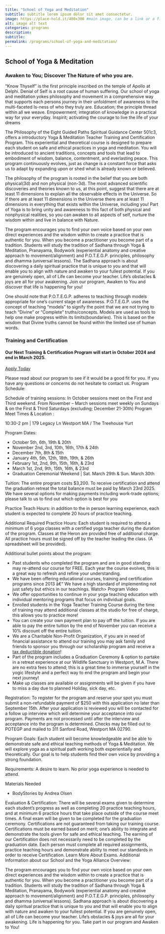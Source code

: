 ```yaml
---
title: "School of Yoga and Meditation"
subtitle: subtitle lorem ipsum dolor sit amet consectetur.
image: https://place-hold.it/400x300 #main image, can be a link or a file in assets/img/portfolio
alt: image alt text
categories: programs
description:
subtitle:
permalink: /programs/school-of-yoga-and-meditation/
---
```


## School of Yoga & Meditation 

### Awaken to You; Discover The Nature of who you are. 
“Know Thyself” is the first principle inscribed on the temple of Apollo at Delphi.
Denial of Self is a root cause of human suffering. Our school of yoga and meditation yokes philosophy and
movement in a comprehensive way that supports each persons journey in their unfoldment of awareness
to the multi-faceted Is-ness of who they truly are.
Education; the principle thread within all we weave.
Empowerment; integration of knowledge in a practical way for your everyday.
Inspirit; activating the courage to live the life of your dreams

The Philosophy of the Eight Guided Paths Spiritual Guidance Center 501c3, offers a introductory Yoga & Meditation Teacher Training and Certification Program. This experiential and theoretical course is designed to prepare each student on safe and ethical practices in yoga and meditation. You will be introduced to ancient traditions, concepts and tools that lead to embodiment of wisdom, balance, contentment, and everlasting peace. This program continuously evolves, just as change is a constant force that asks us to adapt by expanding upon or shed what is already known or believed. 

The philosophy of the program is rooted in the belief that you are both physical(3d) and non physical (non-3d). The most advanced scientific discoveries and theories known to us, at this point, suggest that there are at least 11 dimensions to explain all the observable effects in the Universe. So if there are at least 11 dimensions in the Universe there are at least 11 dimensions in everything that exists within the Universe, including you!  Part of Yoga is to bring unity and awareness to this fact of both physical and nonphysical realities, so you can awaken to all aspects of self, nurture the wisdom within and live in balance with Nature. 

The program encourages you to find your own voice based on your own direct experiences and the wisdom within to create a practice that is authentic for you. When you become a practitioner you become part of a tradition.  Students will study the tradition of Sadhana through Yoga & Meditation, Pranayama,  Bodywork (experiential anatomy and creative approach to movement/alignment) and P.O.T.E.G.P. principles, philosophy and dhamma (universal lessons).  The Sadhana approach is about discovering a daily spiritual practice that is unique to you and that will enable you to align with nature and awaken to your fullest potential. If you are genuinely open, all of Life can become your teacher. Life’s obstacles & joys are all for your awakening. Join our program, Awaken to You and discover that life is happening for you! 

One should note that P.O.T.E.G.P. adheres to teaching through models appropriate for one’s current stage of awareness. P.O.T.E.G.P. uses the concept of teaching “models” to signify the point that we are not trying to teach “Divine” or “Complete” truths/concepts. Models are used as tools to help one make progress within its limits(boundaries). This is based on the wisdom that Divine truths cannot be found within the limited use of human words.

### Training and Certification

#### Our Next Training & Certification Program will start in October 2024 and end in March 2025.

[Apply Today](https://docs.google.com/document/d/1Jlk2fxSpAl0pd_5OEKFUNVFF3wwi11dFiEwvBTCQf1E/edit)

Please read about our program to see if it would be a good fit for you. If you have any questions or concerns do not hesitate to contact us.
Program Schedule:

Schedule of training sessions: In October sessions meet on the First and Third weekend. From November – March sessions meet weekly on Sundays & on the First & Third Saturdays (excluding; December 21-30th)
Program Meet Times & Location : 

10:30-2 pm | 179 Legacy Ln Westport MA / The Treehouse Yurt

Program Dates: 
- October 5th, 6th, 19th & 20th 
- November 2nd, 3rd, 10th, 16th, 17th & 24th
- December 7th, 8th & 15th 
- January 4th, 5th, 12th, 18th, 19th, & 26th 
- February 1st, 2nd, 9th, 15th, 16th, & 23rd
- March 1st, 2nd, 9th, 15th, 16th, & 23rd
- Graduation Ceremonial Weekend | Sat. March 29th & Sun. March 30th

Tuition: The entire program costs $3,200. To receive certification and attend the graduation retreat the total balance must be paid by March 23rd 2025. We have several options for making payments including work-trade options; please talk to us to find out which option is best for you

Practice Teach Hours: in addition to the in person learning experience, each student is expected to complete 20 hours of practice teaching.

Additional Required Practice Hours: Each student is required to attend a minimum of 6 yoga classes with a certified yoga teacher during the duration of the program. Classes at the Heron are provided free of additional charge. All practice hours must be signed off by the teacher leading the class. (A spreadsheet will be provided).

Additional bullet points about the program:
- Past students who completed the program and are in good standing may re-attend our course for FREE. Each year the course evolves, this is a great way to refresh and refine your understanding.
- We have been offering educational courses, training and certification programs since 2013 â€“ We have a high standard of implementing not just safety but ethics in our teachings. Watch> Program Video
- We offer opportunities to continue in your yoga teaching education with individual mentoring programs that focus on individual goals.
- Enrolled students in the Yoga Teacher Training Course during the time of training may attend additional classes at the studio for free of charge, this allows you to practice more!
- You can create your own payment plan to pay off the tuition. If you are able to pay the entire tuition by the end of November you can receive a 10% discount off the entire tuition.
- We are a Charitable Non-Profit Organization, if you are in need of financial assistance to attend our training you may ask family and friends to sponsor you through our scholarship program and receive a [tax deductible donation](https://theheroncenter.org/make-a-donation/)!
- Part of the program includes a Graduation Ceremony & option to partake in a retreat experience at our Wildlife Sanctuary in Westport, M.A. There are no extra fees to attend; this is a great time to immerse yourself in the yogic lifestyle and a perfect way to end the program and begin your next journey!
- Make up classes are available or assignments will be given if you have to miss a day due to planned Holiday, sick day, etc.

Registration: To register for the program and reserve your spot you must submit a non-refundable payment of $250 with this application no later than September 15th. After your application is reviewed you will be contacted for a follow up interview which will determine your acceptance into our program. Payments are not processed until after the interview and acceptance into the program is determined. Checks may be filled out to POTEGP and mailed to 311 Sanford Road, Westport MA 02790.

Program Goals:  Each student will become knowledgeable and be able to demonstrate safe and ethical teaching methods of Yoga & Meditation. We will explore yoga as a spiritual path working both experientially and theoretically. Our goal is to help students find their own voice by providing a strong foundation.

Requirements: A desire to learn. No prior yoga experience is needed to attend.

Materials Needed
- BodyStories by Andrea Olsen

Evaluation & Certification: There will be several exams given to determine each student’s progress as well as completing 20 practice teaching hours, and at minimum 6 practice hours that take place outside of the course meet times. A final exam will be given to be completed for the graduation ceremony. Certifications are not guaranteed from taking our training course. Certifications must be earned based on merit; one’s ability to integrate and demonstrate the tools given for safe and ethical teaching. The earning of our Certification does not necessarily need to be completed by the graduation date. Each person must complete all required assignments, practice teaching hours and demonstrate ability to meet our standards in order to receive Certification. Learn More About Exams.
Additional Information about our School and the Yoga Alliance
Overview:

The program encourages you to find your own voice based on your own direct experiences and the wisdom within to create a practice that is authentic for you. When you become a practitioner you become part of a tradition.  Students will study the tradition of Sadhana through Yoga & Meditation, Pranayama,  Bodywork (experiential anatomy and creative approach to movement/alignment) and P.O.T.E.G.P. principles, philosophy and dhamma (universal lessons).  Sadhana approach is about discovering a daily spiritual practice that is unique to you and that will enable you to align with nature and awaken to your fullest potential. If you are genuinely open, all of Life can become your teacher. Life’s obstacles & joys are all for your awakening.  Life is happening for you. Take part in our program and Awaken to You!  